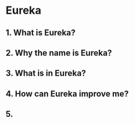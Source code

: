 # Eureka

## 1. What is Eureka?



## 2. Why the name is Eureka?



## 3. What is in Eureka?



## 4. How can Eureka improve me?



## 5. 











